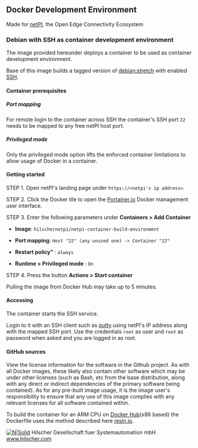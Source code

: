 ## Docker Development Environment

Made for [netPI](https://www.netiot.com/netpi/), the Open Edge Connectivity Ecosystem

### Debian with SSH as container development environment

The image provided hereunder deploys a container to be used as container development environment.

Base of this image builds a tagged version of [debian:stretch](https://hub.docker.com/r/resin/armv7hf-debian/tags/) with enabled [SSH](https://en.wikipedia.org/wiki/Secure_Shell).

#### Container prerequisites

##### Port mapping

For remote login to the container across SSH the container's SSH port `22` needs to be mapped to any free netPI host port.

##### Privileged mode

Only the privileged mode option lifts the enforced container limitations to allow usage of Docker in a container.

#### Getting started

STEP 1. Open netPI's landing page under `https://<netpi's ip address>`.

STEP 2. Click the Docker tile to open the [Portainer.io](http://portainer.io/) Docker management user interface.

STEP 3. Enter the following parameters under **Containers > Add Container**

* **Image**: `hilschernetpi/netpi-container-build-environment`

* **Port mapping**: `Host "22" (any unused one) -> Container "22"` 

* **Restart policy"** : `always`

* **Runtime > Privileged mode** : `On`

STEP 4. Press the button **Actions > Start container**

Pulling the image from Docker Hub may take up to 5 minutes.

#### Accessing

The container starts the SSH service. 

Login to it with an SSH client such as [putty](http://www.putty.org/) using netPI's IP address along with the mapped SSH port. Use the credentials `root` as user and `root` as password when asked and you are logged in as root.

#### GitHub sources
View the license information for the software in the Github project. As with all Docker images, these likely also contain other software which may be under other licenses (such as Bash, etc from the base distribution, along with any direct or indirect dependencies of the primary software being contained).
As for any pre-built image usage, it is the image user's responsibility to ensure that any use of this image complies with any relevant licenses for all software contained within.

To build the container for an ARM CPU on [Docker Hub](https://hub.docker.com/)(x86 based) the Dockerfile uses the method described here [resin.io](https://resin.io/blog/building-arm-containers-on-any-x86-machine-even-dockerhub/).

[![N|Solid](http://www.hilscher.com/fileadmin/templates/doctima_2013/resources/Images/logo_hilscher.png)](http://www.hilscher.com)  Hilscher Gesellschaft fuer Systemautomation mbH  www.hilscher.com
